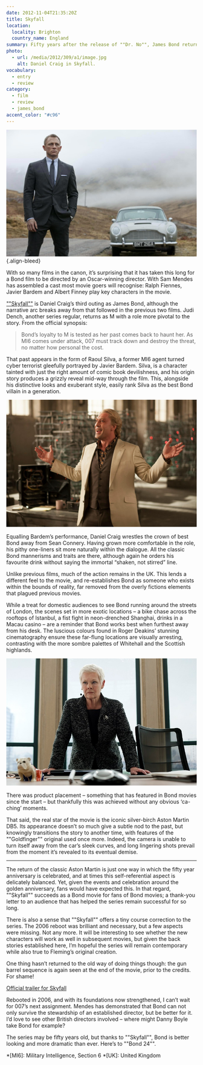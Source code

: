 ```yaml
---
date: 2012-11-04T21:35:20Z
title: Skyfall
location:
  locality: Brighton
  country_name: England
summary: Fifty years after the release of ""Dr. No"", James Bond returns in ""Skyfall"", the twenty-third instalment of the longest continually-running film series in history.
photo:
  - url: /media/2012/309/a1/image.jpg
    alt: Daniel Craig in Skyfall.
vocabulary:
  - entry
  - review
category:
  - film
  - review
  - james_bond
accent_color: "#c96"
---
```


![Daniel Craig as James Bond, standing in front of his Aston Martin DB5 in the Scottish Highlands.](/media/2012/309/a1/image.jpg "Daniel Craig in Skyfall.")
{.align-bleed}

With so many films in the canon, it’s surprising that it has taken this long for a Bond film to be directed by an Oscar-winning director. With Sam Mendes has assembled a cast most movie goers will recognise: Ralph Fiennes, Javier Bardem and Albert Finney play key characters in the movie.

[""Skyfall""][1] is Daniel Craig’s third outing as James Bond, although the narrative arc breaks away from that followed in the previous two films. Judi Dench, another series regular, returns as M with a role more pivotal to the story. From the official synopsis:

> Bond’s loyalty to M is tested as her past comes back to haunt her. As MI6 comes under attack, 007 must track down and destroy the threat, no matter how personal the cost.

That past appears in the form of Raoul Silva, a former MI6 agent turned cyber terrorist gleefully portrayed by Javier Bardem. Silva, is a character tainted with just the right amount of comic book devilishness, and his origin story produces a grizzly reveal mid-way through the film. This, alongside his distinctive looks and exuberant style, easily rank Silva as the best Bond villain in a generation.

![Javier Bardem welcoming James Bond to his secret lair.](/media/2012/309/a1/silva.jpg "Javier Bardem as Bond villain Raoul Silva.")

Equalling Bardem’s performance, Daniel Craig wrestles the crown of best Bond away from Sean Connery. Having grown more comfortable in the role, his pithy one-liners sit more naturally within the dialogue. All the classic Bond mannerisms and traits are there, although again he orders his favourite drink without saying the immortal “shaken, not stirred” line.

Unlike previous films, much of the action remains in the UK. This lends a different feel to the movie, and re-establishes Bond as someone who exists within the bounds of reality, far removed from the overly fictions elements that plagued previous movies.

While a treat for domestic audiences to see Bond running around the streets of London, the scenes set in more exotic locations – a bike chase across the rooftops of Istanbul, a fist fight in neon-drenched Shanghai, drinks in a Macau casino – are a reminder that Bond works best when furthest away from his desk. The luscious colours found in Roger Deakins’ stunning cinematography ensure these far-flung locations are visually arresting, contrasting with the more sombre palettes of Whitehall and the Scottish highlands.

![Judi Dench as M, stood sternly behind her desk inside MI6.](/media/2012/309/a1/m.jpg "The role of M, played by Judi Dench, is central to the story.")

There was product placement – something that has featured in Bond movies since the start – but thankfully this was achieved without any obvious ‘ca-ching’ moments.

That said, the real star of the movie is the iconic silver-birch Aston Martin DB5. Its appearance doesn’t so much give a subtle nod to the past, but knowingly transitions the story to another time, with features of the ""Goldfinger"" original used once more. Indeed, the camera is unable to turn itself away from the car’s sleek curves, and long lingering shots prevail from the moment it’s revealed to its eventual demise.

---

The return of the classic Aston Martin is just one way in which the fifty year anniversary is celebrated, and at times this self-referential aspect is delicately balanced. Yet, given the events and celebration around the golden anniversary, fans would have expected this. In that regard, ""Skyfall"" succeeds as a Bond movie for fans of Bond movies; a thank-you letter to an audience that has helped the series remain successful for so long.

There is also a sense that ""Skyfall"" offers a tiny course correction to the series. The 2006 reboot was brilliant and necessary, but a few aspects were missing. Not any more. It will be interesting to see whether the new characters will work as well in subsequent movies, but given the back stories established here, I’m hopeful the series will remain contemporary while also true to Fleming’s original creation.

One thing hasn’t returned to the old way of doing things though: the gun barrel sequence is again seen at the end of the movie, prior to the credits. For shame!

[Official trailer for Skyfall](https://www.youtube.com/watch?v=6kw1UVovByw)

Rebooted in 2006, and with its foundations now strengthened, I can’t wait for 007’s next assignment. Mendes has demonstrated that Bond can not only survive the stewardship of an established director, but be better for it. I’d love to see other British directors involved – where might Danny Boyle take Bond for example?

The series may be fifty years old, but thanks to ""Skyfall"", Bond is better looking and more dramatic than ever. Here’s to ""Bond 24"".

[1]: http://imdb.com/title/tt1074638/

*[MI6]: Military Intelligence, Section 6
*[UK]: United Kingdom
